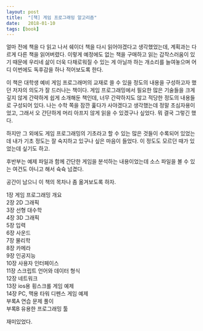 ```yaml
---
layout: post
title:  "[책] 게임 프로그래밍 알고리즘"
date:   2018-01-10
tags: [book]
---
```


  얼마 전에 책을 다 읽고 나서 쉐이더 책을 다시 읽어야겠다고 생각했었는데, 계획과는 다르게 다른 책을 읽어버렸다. 이렇게 예정에도 없는 책을 구매하고 읽는 갑작스러움이 있기 때문에 우리네 삶이 더욱 다채로워질 수 있는 게 아닐까 하는 개소리를 늘여놓으며 어디 이번에도 독후감을 하나 적어보도록 한다.

  이 책은 대학생 예비 게임 프로그래머의 교재로 쓸 수 있을 정도의 내용을 구성하고자 했던 저자의 의도가 잘 드러나는 책이다. 게임 프로그래밍에서 필요한 많은 기술들을 크게 깊지 않게 간략하게 쉽게 소개해둔 책인데, 너무 간략하지도 않고 적당한 정도의 내용들로 구성되어 있다. 나는 수학 쪽을 잠깐 훑다가 사야겠다고 생각했는데 정말 초심자용이었고, 그래서 오 간단하게 머리 아프지 않게 읽을 수 있겠구나 싶었다. 뭐 결국 그렇긴 했다.

  하지만 그 외에도 게임 프로그래밍의 기초라고 할 수 있는 많은 것들이 수록되어 있었는데 내가 기초 정도는 잘 숙지하고 있구나 싶은 마음이 들었다. 이 정도도 모르던 때가 있었는데 싶기도 하고.

  후반부는 예제 파일과 함께 간단한 게임을 분석하는 내용이었는데 소스 파일을 볼 수 있는 여건도 아니고 해서 슉슉 넘겼다.

  공간이 남으니 이 책의 목차나 좀 옮겨보도록 하자.

  1장 게임 프로그래밍 개요<br/>
  2장 2D 그래픽<br/>
  3장 선형 대수학<br/>
  4장 3D 그래픽<br/>
  5장 입력<br/>
  6장 사운드<br/>
  7장 물리학<br/>
  8장 카메라<br/>
  9장 인공지능<br/>
  10장 사용자 인터페이스<br/>
  11장 스크립트 언어와 데이터 형식<br/>
  12장 네트워크<br/>
  13장 ios용 횡스크롤 게임 예제<br/>
  14장 PC, 맥용 타워 디펜스 게임 예제<br/>
  부록A 연습 문제 풀이<br/>
  부록B 유용한 프로그래밍 툴

  재미있었다.